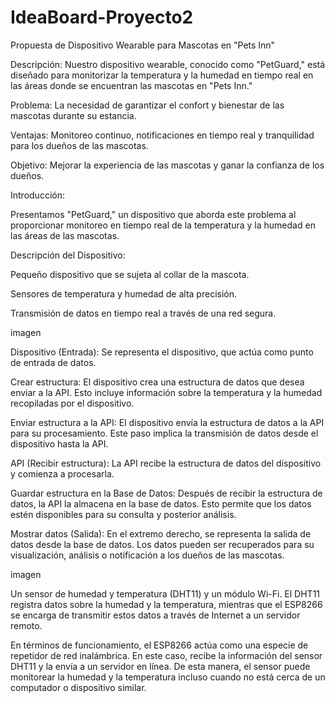 # IdeaBoard-Proyecto2

Propuesta de Dispositivo Wearable para Mascotas en "Pets Inn" 

 

Descripción: Nuestro dispositivo wearable, conocido como "PetGuard," está diseñado para monitorizar la temperatura y la humedad en tiempo real en las áreas donde se encuentran las mascotas en "Pets Inn." 

Problema: La necesidad de garantizar el confort y bienestar de las mascotas durante su estancia. 

Ventajas: Monitoreo continuo, notificaciones en tiempo real y tranquilidad para los dueños de las mascotas. 

Objetivo: Mejorar la experiencia de las mascotas y ganar la confianza de los dueños. 

Introducción: 

Presentamos "PetGuard," un dispositivo que aborda este problema al proporcionar monitoreo en tiempo real de la temperatura y la humedad en las áreas de las mascotas. 

Descripción del Dispositivo: 

Pequeño dispositivo que se sujeta al collar de la mascota. 

Sensores de temperatura y humedad de alta precisión. 

Transmisión de datos en tiempo real a través de una red segura. 


imagen

Dispositivo (Entrada):  Se representa el dispositivo, que actúa como punto de entrada de datos. 

Crear estructura: El dispositivo crea una estructura de datos que desea enviar a la API. Esto incluye información sobre la temperatura y la humedad recopiladas por el dispositivo. 

Enviar estructura a la API: El dispositivo envía la estructura de datos a la API para su procesamiento. Este paso implica la transmisión de datos desde el dispositivo hasta la API. 

API (Recibir estructura): La API recibe la estructura de datos del dispositivo y comienza a procesarla. 

Guardar estructura en la Base de Datos: Después de recibir la estructura de datos, la API la almacena en la base de datos. Esto permite que los datos estén disponibles para su consulta y posterior análisis. 

Mostrar datos (Salida): En el extremo derecho, se representa la salida de datos desde la base de datos. Los datos pueden ser recuperados para su visualización, análisis o notificación a los dueños de las mascotas.


imagen

Un sensor de humedad y temperatura (DHT11) y un módulo Wi-Fi. El DHT11 registra datos sobre la humedad y la temperatura, mientras que el ESP8266 se encarga de transmitir estos datos a través de Internet a un servidor remoto. 

En términos de funcionamiento, el ESP8266 actúa como una especie de repetidor de red inalámbrica. En este caso, recibe la información del sensor DHT11 y la envía a un servidor en línea. De esta manera, el sensor puede monitorear la humedad y la temperatura incluso cuando no está cerca de un computador o dispositivo similar. 
